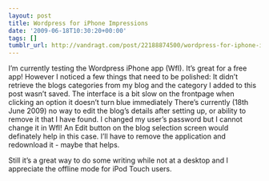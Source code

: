 ```yaml
---
layout: post
title: Wordpress for iPhone Impressions
date: '2009-06-18T10:30:20+00:00'
tags: []
tumblr_url: http://vandragt.com/post/22188874500/wordpress-for-iphone-impressions
---
```

I’m currently testing the Wordpress iPhone app (WfI). It’s great for a free app! However I noticed a few things that need to be polished:
It didn’t retrieve the blogs categories from my blog and the category I added to this post wasn’t saved.
	The interface is a bit slow on the frontpage when clicking an option it doesn’t turn blue immediately
	There’s currently (18th June 2009) no way to edit the blog’s details after setting up, or ability to remove it that I have found. I changed my user’s password but I cannot change it in WfI! An Edit button on the blog selection screen would definately help in this case. I’ll have to remove the application and redownload it - maybe that helps.

Still it’s a great way to do some writing while not at a desktop and I appreciate the offline mode for iPod Touch users.
